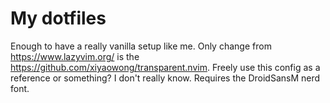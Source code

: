 # My dotfiles
Enough to have a really vanilla setup like me. Only change from https://www.lazyvim.org/ is the https://github.com/xiyaowong/transparent.nvim. Freely use this config as a reference or something?
I don't really know.
Requires the DroidSansM nerd font.

